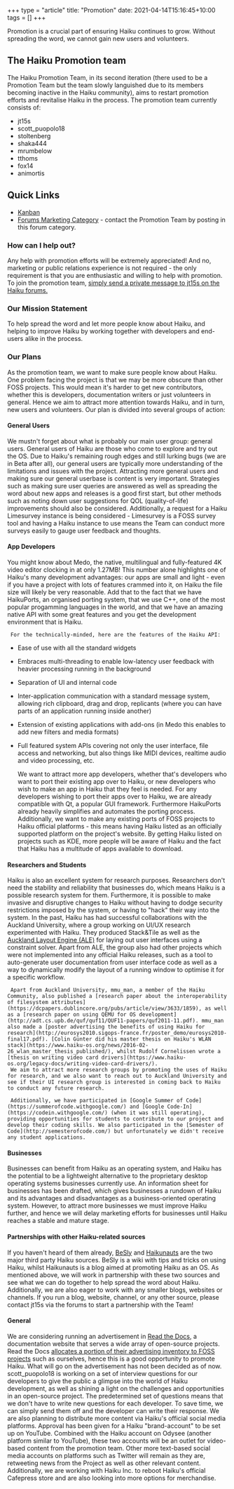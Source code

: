 +++
type = "article"
title: "Promotion"
date: 2021-04-14T15:16:45+10:00
tags = []
+++

Promotion is a crucial part of ensuring Haiku continues to grow. Without spreading the word, we cannot gain new users and volunteers. 

## The Haiku Promotion team
The Haiku Promotion Team, in its second iteration (there used to be a Promotion Team but the team slowly languished due to its members becoming inactive in the Haiku community), aims to restart promotion efforts and revitalise Haiku in the process. The promotion team currently consists of:

* jt15s
* scott_puopolo18
* stoltenberg
* shaka444
* mrumbelow
* tthoms
* fox14
* animortis

## Quick Links
* [Kanban](https://stoltenhoff.sandcats.io/shared/54D5fg2wyv1Z3b0UZgkQp3GOZrVBtno-OyCOyqb1gmm/b/sandstorm/libreboard)
* [Forums Marketing Category](https://discuss.haiku-os.org/c/marketing/21) - contact the Promotion Team by posting in this forum category.

### How can I help out?
Any help with promotion efforts will be extremely appreciated! And no, marketing or public relations experience is not required - the only requirement is that you are enthusiastic and willing to help with promotion. To join the promotion team, [simply send a private message to jt15s on the Haiku forums.](https://discuss.haiku-os.org/u/jt15s/)

### Our Mission Statement
To help spread the word and let more people know about Haiku, and helping to improve Haiku by working together with developers and end-users alike in the process.

### Our Plans
As the promotion team, we want to make sure people know about Haiku. One problem facing the project is that we may be more obscure than other FOSS projects. This would mean it's harder to get new contributors, whether this is developers, documentation writers or just volunteers in general. Hence we aim to attract more attention towards Haiku, and in turn, new users and volunteers. Our plan is divided into several groups of action: 

#### General Users
We mustn't forget about what is probably our main user group: general users. General users of Haiku are those who come to explore and try out the OS. Due to Haiku's remaining rough edges and still lurking bugs (we are in Beta after all), our general users are typically more understanding of the limitations and issues with the project. Attracting more general users and making sure our general userbase is content is very important.
     Strategies such as making sure user queries are answered as well as spreading the word about new apps and releases is a good first start, but other methods such as noting down user suggestions for QOL (quality-of-life) improvements should also be considered. Additionally, a request for a Haiku Limesurvey instance is being considered - Limesurvey is a FOSS survey tool and having a Haiku instance to use means the Team can conduct more surveys easily to gauge user feedback and thoughts.

#### App Developers
You might know about Medo, the native, multilingual and fully-featured 4K video editor clocking in at only 1.27MB! This number alone highlights one of Haiku's many development advantages: our apps are small and light - even if you have a project with lots of features crammed into it, on Haiku the file size will likely be very reasonable. Add that to the fact that we have HaikuPorts, an organised porting system, that we use C++, one of the most popular progamming languages in the world, and that we have an amazing native API with some great features and you get the development environment that is Haiku. 
     
     For the technically-minded, here are the features of the Haiku API:

* Ease of use with all the standard widgets
* Embraces multi-threading to enable low-latency user feedback with heavier processing running in the background
* Separation of UI and internal code
* Inter-application communication with a standard message system, allowing rich clipboard, drag and drop, replicants (where you can have parts of an application running inside another)
* Extension of existing applications with add-ons (in Medo this enables to add new filters and media formats)
* Full featured system APIs covering not only the user interface, file access and networking, but also things like MIDI devices, realtime audio and video processing, etc.

     We want to attract more app developers, whether that's developers who want to port their existing app over to Haiku, or new developers who wish to make an app in Haiku that they feel is needed. For any developers wishing to port their apps over to Haiku, we are already compatible with Qt, a popular GUI framework. Furthermore HaikuPorts already heavily simplifies and automates the porting process.
     Additionally, we want to make any existing ports of FOSS projects to Haiku official platforms - this means having Haiku listed as an officially supported platform on the project's website. By getting Haiku listed on projects such as KDE, more people will be aware of Haiku and the fact that Haiku has a multitude of apps available to download.


#### Researchers and Students
Haiku is also an excellent system for research purposes. Researchers don't need the stability and reliability that businesses do, which means Haiku is a possible research system for them. Furthermore, it is possible to make invasive and disruptive changes to Haiku without having to dodge security restrictions imposed by the system, or having to "hack" their way into the system. In the past, Haiku has had successful collaborations with the Auckland University, where a group working on UI/UX research experimented with Haiku. They produced Stack&Tile as well as the [Auckland Layout Engine (ALE)](https://www.cs.auckland.ac.nz/~lutteroth/research.html) for laying out user interfaces using a constraint solver. Apart from ALE, the group also had other projects which were not implemented into any official Haiku releases, such as a tool to auto-generate user documentation from user interface code as well as a way to dynamically modify the layout of a running window to optimise it for a specific workflow.

     Apart from Auckland University, mmu_man, a member of the Haiku Community, also published a [research paper about the interoperability of filesystem attributes](https://dcpapers.dublincore.org/pubs/article/view/3633/1859), as well as a [research paper on using QEMU for OS development](http://adt.cs.upb.de/quf/quf11/QUF11-papers/quf2011-11.pdf). mmu_man also made a [poster advertising the benefits of using Haiku for research](http://eurosys2010.sigops-france.fr/poster_demo/eurosys2010-final17.pdf). [Colin Günter did his master thesis on Haiku's WLAN stack](https://www.haiku-os.org/news/2016-02-26_wlan_master_thesis_published/), whilst Rudolf Cornelissen wrote a [thesis on writing video card drivers](https://www.haiku-os.org/legacy-docs/writing-video-card-drivers/).
     We aim to attract more research groups by promoting the uses of Haiku for research, and we also want to reach out to Auckland University and see if their UI research group is interested in coming back to Haiku to conduct any future research.

     Additionally, we have participated in [Google Summer of Code](https://summerofcode.withgoogle.com/) and [Google Code-In](https://codein.withgoogle.com/) (when it was still operating), providing opportunities for students to contribute to our project and develop their coding skills. We also participated in the [Semester of Code](http://semesterofcode.com/) but unfortunately we didn't receive any student applications. 

#### Businesses
Businesses can benefit from Haiku as an operating system, and Haiku has the potential to be a lightweight alternative to the proprietary desktop operating systems businesses currently use. An information sheet for businesses has been drafted, which gives businesses a rundown of Haiku and its advantages and disadvantages as a business-oriented operating system. However, to attract more businesses we must improve Haiku further, and hence we will delay marketing efforts for businesses until Haiku reaches a stable and mature stage. 

#### Partnerships with other Haiku-related sources
If you haven't heard of them already, [BeSly](https://www.besly.de/index.php/de/) and [Haikunauts](https://haikunauts.home.blog/) are the two major third party Haiku sources. BeSly is a wiki with tips and tricks on using Haiku, whilst Haikunauts is a blog aimed at promoting Haiku as an OS. As mentioned above, we will work in partnership with these two sources and see what we can do together to help spread the word about Haiku.
     Additionally, we are also eager to work with any smaller blogs, websites or channels. If you run a blog, website, channel, or any other source, please contact jt15s via the forums to start a partnership with the Team!

#### General
We are considering running an advertisement in [Read the Docs](https://readthedocs.org/), a documentation website that serves a wide array of open-source projects. Read the Docs [allocates a portion of their advertising inventory to FOSS projects](https://docs.readthedocs.io/en/stable/advertising/ethical-advertising.html#community-ads) such as ourselves, hence this is a good opportunity to promote Haiku. What will go on the advertisement has not been decided as of now.
     scott_puopolo18 is working on a set of interview questions for our developers to give the public a glimpse into the world of Haiku development, as well as shining a light on the challenges and opportunities in an open-source project. The predetermined set of questions means that we don't have to write new questions for each developer. To save time, we can simply send them off and the developer can write their response.
     We are also planning to distribute more content via Haiku's official social media platforms. Approval has been given for a Haiku "brand-account" to be set up on YouTube. Combined with the Haiku account on Odysee (another platform similar to YouTube), these two accounts will be an outlet for video-based content from the promotion team. Other more text-based social media accounts on platforms such as Twitter will remain as they are, retweeting news from the Project as well as other relevant content.
     Additionally, we are working with Haiku Inc. to reboot Haiku's official Cafepress store and are also looking into more options for merchandise. 

